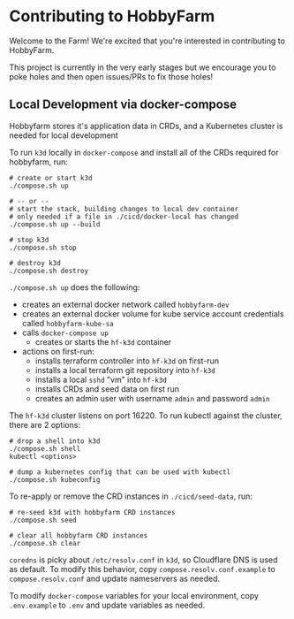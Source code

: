 # Contributing to HobbyFarm

Welcome to the Farm! We're excited that you're interested in contributing to HobbyFarm.

This project is currently in the very early stages but we encourage you to poke holes and then open issues/PRs to fix those holes!


## Local Development via docker-compose

Hobbyfarm stores it's application data in CRDs, and a Kubernetes cluster is needed for local development

To run `k3d` locally in `docker-compose` and install all of the CRDs required for hobbyfarm, run:

```
# create or start k3d
./compose.sh up

# -- or --
# start the stack, building changes to local dev container
# only needed if a file in ./cicd/docker-local has changed
./compose.sh up --build

# stop k3d
./compose.sh stop

# destroy k3d
./compose.sh destroy
```

`./compose.sh up` does the following:
- creates an external docker network called `hobbyfarm-dev`
- creates an external docker volume for kube service account credentials called `hobbyfarm-kube-sa`
- calls `docker-compose up`
    - creates or starts the `hf-k3d` container
- actions on first-run:
    - installs terraform controller into `hf-k3d` on first-run
    - installs a local terraform git repository into `hf-k3d`
    - installs a local `sshd` "vm" into `hf-k3d`
    - installs CRDs and seed data on first run
    - creates an admin user with username `admin` and password `admin`

The `hf-k3d` cluster listens on port 16220.  To run kubectl against the cluster, there are 2 options:

```
# drop a shell into k3d
./compose.sh shell
kubectl <options>

# dump a kubernetes config that can be used with kubectl
./compose.sh kubeconfig
```

To re-apply or remove the CRD instances in `./cicd/seed-data`, run:

```
# re-seed k3d with hobbyfarm CRD instances
./compose.sh seed

# clear all hobbyfarm CRD instances
./compose.sh clear
```

`coredns` is picky about `/etc/resolv.conf` in `k3d`, so Cloudflare DNS is used as default.  To modify this behavior, copy `compose.resolv.conf.example` to `compose.resolv.conf` and update nameservers as needed.

To modify `docker-compose` variables for your local environment, copy `.env.example` to `.env` and update variables as needed.

